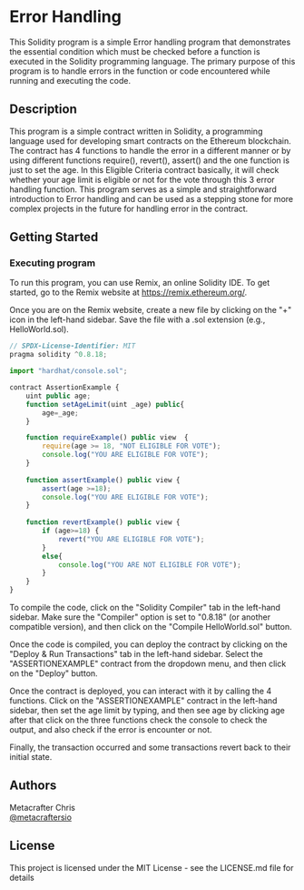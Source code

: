 # Error Handling

This Solidity program is a simple Error handling program that demonstrates the essential condition which must be checked before a function is executed in the Solidity programming language.
The primary purpose of this program is to handle errors in the function or code encountered while running and executing the code.

## Description

This program is a simple contract written in Solidity, a programming language used for developing smart contracts on the Ethereum blockchain. 
The contract has 4 functions to handle the error in a different manner or by using different functions require(), revert(), assert() and the one function is just to set the age.
In this Eligible Criteria contract basically, it will check whether your age limit is eligible or not for the vote through this 3 error handling function.
This program serves as a simple and straightforward introduction to Error handling and can be used as a stepping stone for more complex projects in the future for handling error in the contract.

## Getting Started

### Executing program

To run this program, you can use Remix, an online Solidity IDE. To get started, go to the Remix website at https://remix.ethereum.org/.

Once you are on the Remix website, create a new file by clicking on the "+" icon in the left-hand sidebar. Save the file with a .sol extension (e.g., HelloWorld.sol).

```javascript
// SPDX-License-Identifier: MIT
pragma solidity ^0.8.18;

import "hardhat/console.sol";

contract AssertionExample {
    uint public age;
    function setAgeLimit(uint _age) public{
        age=_age;
    }

    function requireExample() public view  {
        require(age >= 18, "NOT ELIGIBLE FOR VOTE");
        console.log("YOU ARE ELIGIBLE FOR VOTE");
    }
    
    function assertExample() public view {
        assert(age >=18);
        console.log("YOU ARE ELIGIBLE FOR VOTE");
    }
    
    function revertExample() public view {
        if (age>=18) {
            revert("YOU ARE ELIGIBLE FOR VOTE");
        }
        else{
            console.log("YOU ARE NOT ELIGIBLE FOR VOTE");
        }
    }
}


```

To compile the code, click on the "Solidity Compiler" tab in the left-hand sidebar. Make sure the "Compiler" option is set to "0.8.18" (or another compatible version), and then click on the "Compile HelloWorld.sol" button.

Once the code is compiled, you can deploy the contract by clicking on the "Deploy & Run Transactions" tab in the left-hand sidebar. Select the "ASSERTIONEXAMPLE" contract from the dropdown menu, and then click on the "Deploy" button.

Once the contract is deployed, you can interact with it by calling the 4 functions. Click on the "ASSERTIONEXAMPLE" contract in the left-hand sidebar, then set the age limit by typing, and then see age by clicking age after that click on the three functions check the console to check the output, and also check if the error is encounter or not. 

Finally, the transaction occurred and some transactions revert back to their initial state.



## Authors

Metacrafter Chris  
[@metacraftersio](https://twitter.com/metacraftersio)


## License

This project is licensed under the MIT License - see the LICENSE.md file for details
